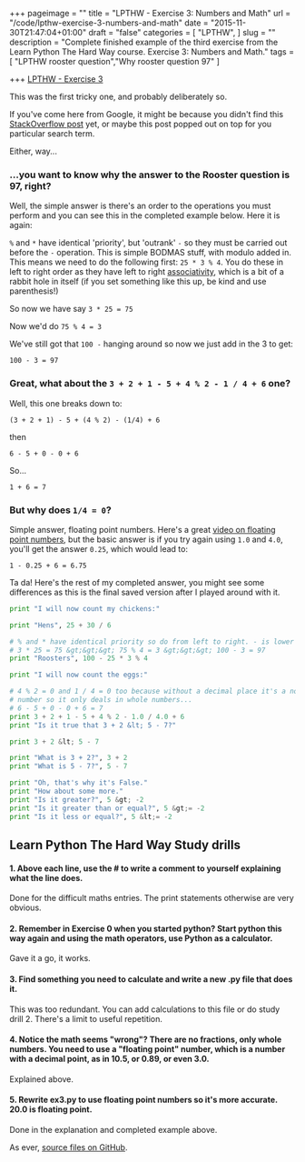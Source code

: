 +++
pageimage = ""
title = "LPTHW - Exercise 3: Numbers and Math"
url = "/code/lpthw-exercise-3-numbers-and-math"
date = "2015-11-30T21:47:04+01:00"
draft = "false"
categories = [
  "LPTHW",
]
slug = ""
description = "Complete finished example of the third exercise from the Learn Python The Hard Way course. Exercise 3: Numbers and Math."
tags = [
  "LPTHW rooster question","Why rooster question 97"
]

+++
[LPTHW - Exercise 3](http://learnpythonthehardway.org/book/ex3.html)

This was the first tricky one, and probably deliberately so. 

If you've come here from Google, it might be because you didn't find this [StackOverflow post](http://stackoverflow.com/questions/4729025/modulo-and-order-of-operation-in-python-zed-shaw-examples) yet, or maybe this post popped out on top for you particular search term. 

Either, way...

### ...you want to know why the answer to the Rooster question is 97, right?

Well, the simple answer is there's an order to the operations you must perform and you can see this in the completed example below. Here it is again:

`%` and `*` have identical 'priority', but 'outrank' `-` so they must be carried out before the `-` operation. This is simple BODMAS stuff, with modulo added in. This means we need to do the following first: `25 * 3 % 4`. You do these in left to right order as they have left to right [associativity](https://en.wikipedia.org/wiki/Operator_associativity), which is a bit of a rabbit hole in itself (if you set something like this up, be kind and use parenthesis!)

So now we have say `3 * 25 = 75`

Now we'd do `75 % 4 = 3`

We've still got that `100 -` hanging around so now we just add in the 3 to get:

`100 - 3 = 97`

### Great, what about the `3 + 2 + 1 - 5 + 4 % 2 - 1 / 4 + 6` one?

Well, this one breaks down to:

`(3 + 2 + 1) - 5 + (4 % 2) - (1/4) + 6`

then

`6 - 5 + 0 - 0 + 6`

So...

`1 + 6 = 7`

### <a id="floating"/></a> But why does `1/4 = 0`?

Simple answer, floating point numbers. Here's a great [video on floating point numbers](https://youtu.be/PZRI1IfStY0), but the basic answer is if you try again using `1.0` and `4.0`, you'll get the answer `0.25`, which would lead to:

`1 - 0.25 + 6 = 6.75`

Ta da! Here's the rest of my completed answer, you might see some differences as this is the final saved version after I played around with it.

```python
print "I will now count my chickens:"

print "Hens", 25 + 30 / 6

# % and * have identical priority so do from left to right. - is lower priority so...
# 3 * 25 = 75 &gt;&gt;&gt; 75 % 4 = 3 &gt;&gt;&gt; 100 - 3 = 97
print "Roosters", 100 - 25 * 3 % 4

print "I will now count the eggs:"

# 4 % 2 = 0 and 1 / 4 = 0 too because without a decimal place it's a non-floating point
# number so it only deals in whole numbers...
# 6 - 5 + 0 - 0 + 6 = 7
print 3 + 2 + 1 - 5 + 4 % 2 - 1.0 / 4.0 + 6
print "Is it true that 3 + 2 &lt; 5 - 7?"

print 3 + 2 &lt; 5 - 7

print "What is 3 + 2?", 3 + 2
print "What is 5 - 7?", 5 - 7

print "Oh, that's why it's False."
print "How about some more."
print "Is it greater?", 5 &gt; -2
print "Is it greater than or equal?", 5 &gt;= -2
print "Is it less or equal?", 5 &lt;= -2
```

## Learn Python The Hard Way Study drills

#### 1. Above each line, use the # to write a comment to yourself explaining what the line does.

Done for the difficult maths entries. The print statements otherwise are very obvious. 

#### 2. Remember in Exercise 0 when you started python? Start python this way again and using the math operators, use Python as a calculator.

Gave it a go, it works.

#### 3. Find something you need to calculate and write a new .py file that does it.

This was too redundant. You can add calculations to this file or do study drill 2. There's a limit to useful repetition.

#### 4. Notice the math seems "wrong"? There are no fractions, only whole numbers. You need to use a "floating point" number, which is a number with a decimal point, as in 10.5, or 0.89, or even 3.0.

Explained above. 

#### 5. Rewrite ex3.py to use floating point numbers so it's more accurate. 20.0 is floating point.

Done in the explanation and completed example above.

As ever, [source files on GitHub](https://github.com/PuffinBlue/LPTHW).
